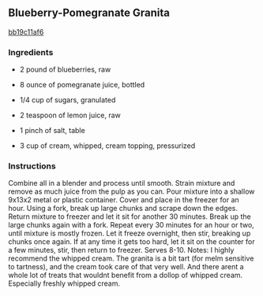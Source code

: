 ## Blueberry-Pomegranate Granita

[bb19c11af6](http://tastykitchen.com/recipes/desserts/blueberry-pomegranate-granita/)

### Ingredients

 - 2 pound of blueberries, raw

 - 8 ounce of pomegranate juice, bottled

 - 1/4 cup of sugars, granulated

 - 2 teaspoon of lemon juice, raw

 - 1 pinch of salt, table

 - 3 cup of cream, whipped, cream topping, pressurized

### Instructions

Combine all in a blender and process until smooth. Strain mixture and remove as much juice from the pulp as you can. Pour mixture into a shallow 9x13x2 metal or plastic container. Cover and place in the freezer for an hour. Using a fork, break up large chunks and scrape down the edges. Return mixture to freezer and let it sit for another 30 minutes. Break up the large chunks again with a fork. Repeat every 30 minutes for an hour or two, until mixture is mostly frozen. Let it freeze overnight, then stir, breaking up chunks once again. If at any time it gets too hard, let it sit on the counter for a few minutes, stir, then return to freezer. Serves 8-10. Notes: I highly recommend the whipped cream. The granita is a bit tart (for meIm sensitive to tartness), and the cream took care of that very well. And there arent a whole lot of treats that wouldnt benefit from a dollop of whipped cream. Especially freshly whipped cream.